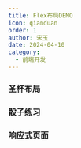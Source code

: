 ```yaml
---
title: Flex布局DEMO
icon: qianduan
order: 1
author: 宋玉
date: 2024-04-10
category:
  - 前端开发
---
```


### 圣杯布局

<HolyGrailLayout />

### 骰子练习

<DicePractice />

### 响应式页面

<ResponsivePage />
